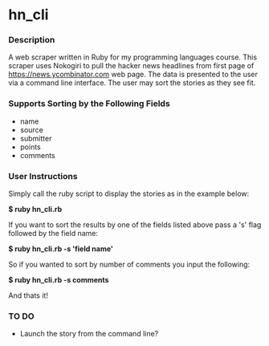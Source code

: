 hn_cli
======

### Description
A web scraper written in Ruby for my programming languages course. This scraper uses Nokogiri to pull the hacker news headlines from first page of https://news.ycombinator.com web page. The data is presented to the user via a command line interface. The user may sort the stories as they see fit. 

### Supports Sorting by the Following Fields
* name
* source
* submitter
* points
* comments 

### User Instructions
Simply call the ruby script to display the stories as in the example below:

**$ ruby hn_cli.rb**

If you want to sort the results by one of the fields listed above pass a 's' flag followed by the field name:

**$ ruby hn_cli.rb -s 'field name'**

So if you wanted to sort by number of comments you input the following:

**$ ruby hn_cli.rb -s comments**

And thats it!

### TO DO
* Launch the story from the command line?




